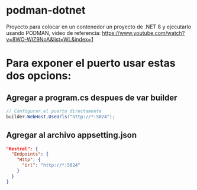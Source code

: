 # podman-dotnet

Proyecto para colocar en un contenedor un proyecto de .NET 8 y ejecutarlo usando PODMAN, video de referencia: https://www.youtube.com/watch?v=8WO-WlZ9NoA&list=WL&index=1

# Para exponer el puerto usar estas dos opcions:

## **Agregar a program.cs despues de var builder**

```csharp
// Configurar el puerto directamente
builder.WebHost.UseUrls("http://*:5024");
```

## **Agregar al archivo appsetting.json**

```json
"Kestrel": {
  "Endpoints": {
    "Http": {
      "Url": "http://*:5024"
    }
  }
}
```
